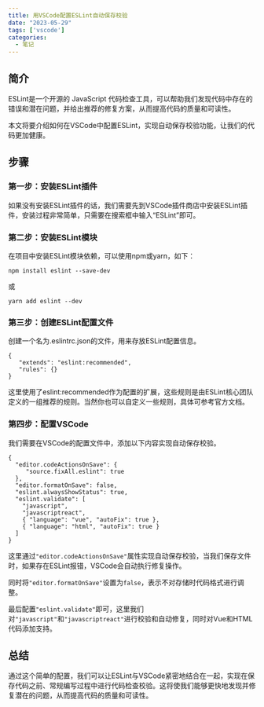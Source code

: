 ```yaml
---
title: 用VSCode配置ESLint自动保存校验
date: "2023-05-29"
tags: ['vscode']
categories:
  - 笔记
---
```


## 简介

ESLint是一个开源的 JavaScript 代码检查工具，可以帮助我们发现代码中存在的错误和潜在问题，并给出推荐的修复方案，从而提高代码的质量和可读性。

本文将要介绍如何在VSCode中配置ESLint，实现自动保存校验功能，让我们的代码更加健康。

## 步骤

### 第一步：安装ESLint插件

如果没有安装ESLint插件的话，我们需要先到VSCode插件商店中安装ESLint插件，安装过程非常简单，只需要在搜索框中输入“ESLint”即可。


### 第二步：安装ESLint模块

在项目中安装ESLint模块依赖，可以使用npm或yarn，如下：

```
npm install eslint --save-dev
```

或

```
yarn add eslint --dev
```

### 第三步：创建ESLint配置文件

创建一个名为.eslintrc.json的文件，用来存放ESLint配置信息。

```
{
   "extends": "eslint:recommended",
   "rules": {}
}
```

这里使用了eslint:recommended作为配置的扩展，这些规则是由ESLint核心团队定义的一组推荐的规则。当然你也可以自定义一些规则，具体可参考官方文档。

### 第四步：配置VSCode

我们需要在VSCode的配置文件中，添加以下内容实现自动保存校验。

```
{
  "editor.codeActionsOnSave": {
     "source.fixAll.eslint": true
  },
  "editor.formatOnSave": false,
  "eslint.alwaysShowStatus": true,
  "eslint.validate": [
    "javascript",
    "javascriptreact",
    { "language": "vue", "autoFix": true },
    { "language": "html", "autoFix": true }
  ]
}
```

这里通过`"editor.codeActionsOnSave"`属性实现自动保存校验，当我们保存文件时，如果存在ESLint报错，VSCode会自动执行修复操作。

同时将`"editor.formatOnSave"`设置为`false`，表示不对存储时代码格式进行调整。

最后配置`"eslint.validate"`即可，这里我们对`"javascript"`和`"javascriptreact"`进行校验和自动修复，同时对Vue和HTML代码添加支持。

## 总结

通过这个简单的配置，我们可以让ESLint与VSCode紧密地结合在一起，实现在保存代码之前、常规编写过程中进行代码检查校验。这将使我们能够更快地发现并修复潜在的问题，从而提高代码的质量和可读性。

